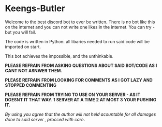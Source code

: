 # Keengs-Butler

Welcome to the best discord bot to ever be written. 
There is no bot like this on the internet and you can not write one likes in the internet. 
You can try - but you will fail.

The code is written in Python. all libaries needed to run said code will be imported on start.


This bot achieves the impossible, and the unthinkable. 

**PLEASE REFRAIN FROM ASKING QUESTIONS ABOUT SAID BOT/CODE AS I CANT NOT ASNWER THEM.**

**PLEASE REFRAIN FROM LOOKING FOR COMMENTS AS I GOT LAZY AND STOPPED COMMENTING**

**PLEASE REFRAIN FROM TRYING TO USE ON YOUR SERVER - AS IT DOESNT IT THAT WAY. 1 SERVER AT A TIME 2 AT MOST 3 YOUR PUSHING IT.**



*By using you agree that the author will not held acountable for all damages done to said server , procced with care*.
